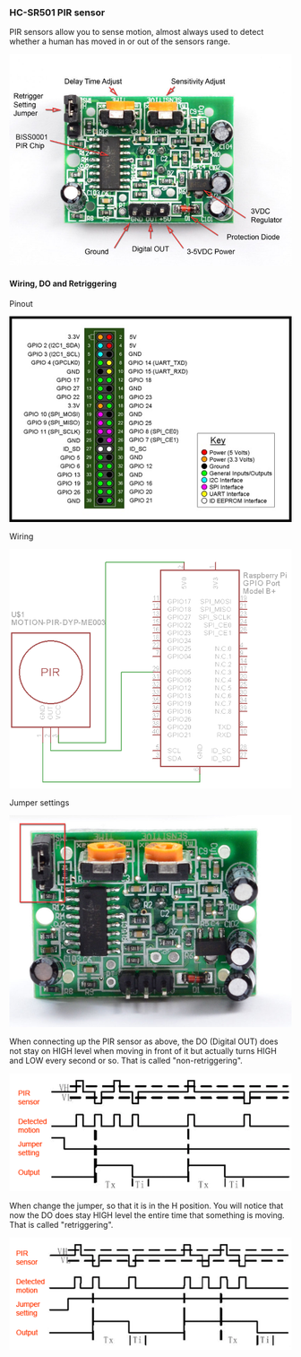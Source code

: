 ### **HC-SR501 PIR sensor**

PIR sensors allow you to sense motion, almost always used to detect whether a human has moved in or out of the sensors range.

![alttext](img/pir1.jpg)

#### **Wiring, DO and Retriggering**

Pinout

![alttex](img/pir2.jpg)

Wiring

![alttex](img/pir3.png)

Jumper settings

![alttex](img/pir6.jpg)

When connecting up the PIR sensor as above, the DO (Digital OUT) does not stay on HIGH level when moving in front of it but actually turns HIGH and LOW every second or so. That is called "non-retriggering".

![alttex](img/pir4.gif)

When change the jumper, so that it is in the H position. You will notice that now the DO does stay HIGH level the entire time that something is moving. That is called "retriggering".

![alttex](img/pir5.gif)
